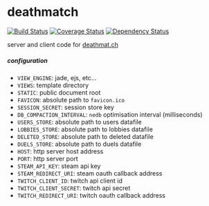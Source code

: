 
# deathmatch

[![Build Status](https://travis-ci.org/skibz/deathmatch.svg)](https://travis-ci.org/skibz/deathmatch)
[![Coverage Status](https://coveralls.io/repos/skibz/deathmatch/badge.svg?branch=develop&service=github)](https://coveralls.io/github/skibz/deathmatch?branch=develop)
[![Dependency Status](https://david-dm.org/skibz/deathmatch.svg)](https://david-dm.org/skibz/deathmatch)


server and client code for [deathmat.ch](http://deathmat.ch/)

##### configuration

+ `VIEW_ENGINE`: jade, ejs, etc...
+ `VIEWS`: template directory
+ `STATIC`: public document root
+ `FAVICON`: absolute path to `favicon.ico`
+ `SESSION_SECRET`: session store key
+ `DB_COMPACTION_INTERVAL`: `nedb` optimisation interval (milliseconds)
+ `USERS_STORE`: absolute path to users datafile
+ `LOBBIES_STORE`: absolute path to lobbies datafile
+ `DELETED_STORE`: absolute path to deleted datafile
+ `DUELS_STORE`: absolute path to duels datafile
+ `HOST`: http server host address
+ `PORT`: http server port
+ `STEAM_API_KEY`: steam api key
+ `STEAM_REDIRECT_URI`: steam oauth callback address
+ `TWITCH_CLIENT_ID`: twitch api client id
+ `TWITCH_CLIENT_SECRET`: twitch api secret
+ `TWITCH_REDIRECT_URI`: twitch oauth callback address
